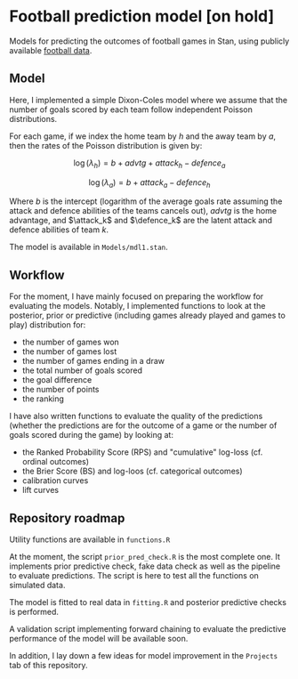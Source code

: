 # Football prediction model [on hold]

Models for predicting the outcomes of football games in Stan, using publicly available [football data](http://football-data.co.uk/).

## Model

Here, I implemented a simple Dixon-Coles model where we assume that the number of goals scored by each team follow independent Poisson distributions.

For each game, if we index the home team by $h$ and the away team by $a$, then the rates of the Poisson distribution is given by:

$$\log(\lambda_h) = b + \mathit{advtg} + \mathit{attack_h} - \mathit{defence_a} $$

$$\log(\lambda_a) = b + \mathit{attack_a} - \mathit{defence_h} $$

Where $b$ is the intercept (logarithm of the average goals rate assuming the attack and defence abilities of the teams cancels out), $\mathit{advtg}$ is the home advantage, and $\attack_k$ and $\defence_k$ are the latent attack and defence abilities of team $k$.

The model is available in `Models/mdl1.stan`.

## Workflow

For the moment, I have mainly focused on preparing the workflow for evaluating the models.
Notably, I implemented functions to look at the posterior, prior or predictive (including games already played and games to play) distribution for:

- the number of games won
- the number of games lost
- the number of games ending in a draw
- the total number of goals scored
- the goal difference
- the number of points
- the ranking

I have also written functions to evaluate the quality of the predictions (whether the predictions are for the outcome of a game or the number of goals scored during the game) by looking at:

- the Ranked Probability Score (RPS) and "cumulative" log-loss (cf. ordinal outcomes)
- the Brier Score (BS) and log-loos (cf. categorical outcomes)
- calibration curves
- lift curves

## Repository roadmap

Utility functions are available in `functions.R`

At the moment, the script `prior_pred_check.R` is the most complete one.
It implements prior predictive check, fake data check as well as the pipeline to evaluate predictions.
The script is here to test all the functions on simulated data.

The model is fitted to real data in `fitting.R` and posterior predictive checks is performed.

A validation script implementing forward chaining to evaluate the predictive performance of the model will be available soon.

In addition, I lay down a few ideas for model improvement in the `Projects` tab of this repository.

